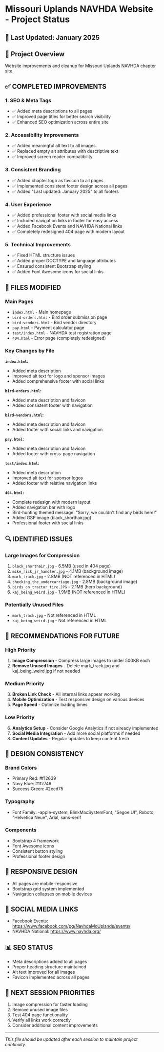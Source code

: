 # Missouri Uplands NAVHDA Website - Project Status

## 📅 Last Updated: January 2025

## 🎯 Project Overview
Website improvements and cleanup for Missouri Uplands NAVHDA chapter site.

## ✅ COMPLETED IMPROVEMENTS

### 1. SEO & Meta Tags
- ✅ Added meta descriptions to all pages
- ✅ Improved page titles for better search visibility
- ✅ Enhanced SEO optimization across entire site

### 2. Accessibility Improvements
- ✅ Added meaningful alt text to all images
- ✅ Replaced empty alt attributes with descriptive text
- ✅ Improved screen reader compatibility

### 3. Consistent Branding
- ✅ Added chapter logo as favicon to all pages
- ✅ Implemented consistent footer design across all pages
- ✅ Added "Last updated: January 2025" to all footers

### 4. User Experience
- ✅ Added professional footer with social media links
- ✅ Included navigation links in footer for easy access
- ✅ Added Facebook Events and NAVHDA National links
- ✅ Completely redesigned 404 page with modern layout

### 5. Technical Improvements
- ✅ Fixed HTML structure issues
- ✅ Added proper DOCTYPE and language attributes
- ✅ Ensured consistent Bootstrap styling
- ✅ Added Font Awesome icons for social links

## 📁 FILES MODIFIED

### Main Pages
- `index.html` - Main homepage
- `bird-orders.html` - Bird order submission page
- `bird-vendors.html` - Bird vendor directory
- `pay.html` - Payment calculator page
- `test/index.html` - NAVHDA test registration page
- `404.html` - Error page (completely redesigned)

### Key Changes by File

**`index.html`:**
- Added meta description
- Improved alt text for logo and sponsor images
- Added comprehensive footer with social links

**`bird-orders.html`:**
- Added meta description and favicon
- Added consistent footer with navigation

**`bird-vendors.html`:**
- Added meta description and favicon
- Added footer with social links and navigation

**`pay.html`:**
- Added meta description and favicon
- Added footer with cross-page navigation

**`test/index.html`:**
- Added meta description
- Improved alt text for sponsor logos
- Added footer with relative navigation links

**`404.html`:**
- Complete redesign with modern layout
- Added navigation bar with logo
- Bird-hunting themed message: "Sorry, we couldn't find any birds here!"
- Added GSP image (black_shorthair.jpg)
- Professional footer with social links

## 🔍 IDENTIFIED ISSUES

### Large Images for Compression
1. `black_shorthair.jpg` - 6.5MB (used in 404 page)
2. `mike_rick_jr_handler.jpg` - 4.1MB (background image)
3. `mark_track.jpg` - 2.8MB (NOT referenced in HTML)
4. `checking_the_undercarriage.jpg` - 2.8MB (background image)
5. `birds_on_tractor_tire.JPG` - 2.1MB (hero background)
6. `kaj_being_weird.jpg` - 1.9MB (NOT referenced in HTML)

### Potentially Unused Files
- `mark_track.jpg` - Not referenced in HTML
- `kaj_being_weird.jpg` - Not referenced in HTML

## 🚀 RECOMMENDATIONS FOR FUTURE

### High Priority
1. **Image Compression** - Compress large images to under 500KB each
2. **Remove Unused Images** - Delete mark_track.jpg and kaj_being_weird.jpg if not needed

### Medium Priority
3. **Broken Link Check** - All internal links appear working
4. **Mobile Optimization** - Test responsive design on various devices
5. **Page Speed** - Optimize loading times

### Low Priority
6. **Analytics Setup** - Consider Google Analytics if not already implemented
7. **Social Media Integration** - Add more social platforms if needed
8. **Content Updates** - Regular updates to keep content fresh

## 🎨 DESIGN CONSISTENCY

### Brand Colors
- Primary Red: #f12639
- Navy Blue: #1f2749
- Success Green: #2ecd75

### Typography
- Font Family: -apple-system, BlinkMacSystemFont, "Segoe UI", Roboto, "Helvetica Neue", Arial, sans-serif

### Components
- Bootstrap 4 framework
- Font Awesome icons
- Consistent button styling
- Professional footer design

## 📱 RESPONSIVE DESIGN
- All pages are mobile-responsive
- Bootstrap grid system implemented
- Navigation collapses on mobile devices

## 🔗 SOCIAL MEDIA LINKS
- Facebook Events: https://www.facebook.com/pg/NavhdaMoUplands/events/
- NAVHDA National: https://www.navhda.org/

## 📊 SEO STATUS
- Meta descriptions added to all pages
- Proper heading structure maintained
- Alt text improved for all images
- Favicon implemented across all pages

## 🎯 NEXT SESSION PRIORITIES
1. Image compression for faster loading
2. Remove unused image files
3. Test 404 page functionality
4. Verify all links work correctly
5. Consider additional content improvements

---
*This file should be updated after each session to maintain project continuity.* 